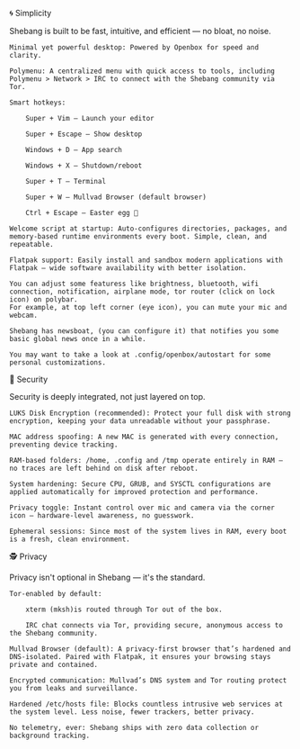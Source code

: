 🌀 Simplicity

Shebang is built to be fast, intuitive, and efficient — no bloat, no noise.

    Minimal yet powerful desktop: Powered by Openbox for speed and clarity.

    Polymenu: A centralized menu with quick access to tools, including Polymenu > Network > IRC to connect with the Shebang community via Tor.

    Smart hotkeys:

        Super + Vim – Launch your editor

        Super + Escape – Show desktop

        Windows + D – App search

        Windows + X – Shutdown/reboot

        Super + T – Terminal

        Super + W – Mullvad Browser (default browser)

        Ctrl + Escape – Easter egg 🐣

    Welcome script at startup: Auto-configures directories, packages, and memory-based runtime environments every boot. Simple, clean, and repeatable. 

    Flatpak support: Easily install and sandbox modern applications with Flatpak — wide software availability with better isolation.
    
    You can adjust some featuress like brightness, bluetooth, wifi connection, notification, airplane mode, tor router (click on lock icon) on polybar.
    For example, at top left corner (eye icon), you can mute your mic and webcam.
    
    Shebang has newsboat, (you can configure it) that notifies you some basic global news once in a while.

    You may want to take a look at .config/openbox/autostart for some personal customizations.


🔐 Security

Security is deeply integrated, not just layered on top.

    LUKS Disk Encryption (recommended): Protect your full disk with strong encryption, keeping your data unreadable without your passphrase.

    MAC address spoofing: A new MAC is generated with every connection, preventing device tracking.

    RAM-based folders: /home, .config and /tmp operate entirely in RAM — no traces are left behind on disk after reboot.

    System hardening: Secure CPU, GRUB, and SYSCTL configurations are applied automatically for improved protection and performance.

    Privacy toggle: Instant control over mic and camera via the corner icon — hardware-level awareness, no guesswork.

    Ephemeral sessions: Since most of the system lives in RAM, every boot is a fresh, clean environment.

🕵️ Privacy

Privacy isn't optional in Shebang — it's the standard.

    Tor-enabled by default:

        xterm (mksh)is routed through Tor out of the box.

        IRC chat connects via Tor, providing secure, anonymous access to the Shebang community.

    Mullvad Browser (default): A privacy-first browser that’s hardened and DNS-isolated. Paired with Flatpak, it ensures your browsing stays private and contained.

    Encrypted communication: Mullvad’s DNS system and Tor routing protect you from leaks and surveillance.

    Hardened /etc/hosts file: Blocks countless intrusive web services at the system level. Less noise, fewer trackers, better privacy.

    No telemetry, ever: Shebang ships with zero data collection or background tracking.
